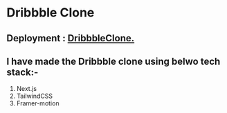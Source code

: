 
# Dribbble Clone


## Deployment : [DribbbleClone.](https://dribble-clone-rouge.vercel.app/)


## I have made the Dribbble clone using belwo tech stack:-
1. Next.js
2. TailwindCSS
3. Framer-motion

